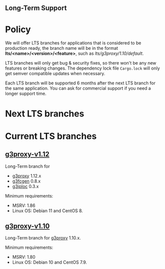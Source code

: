 Long-Term Support
-----

# Policy

We will offer LTS branches for applications that is considered to be production ready,
the branch name will be in the format **lts/\<name\>/\<version\>/\<feature\>**, such as *lts/g3proxy/1.10/default*.

LTS branches will only get bug & security fixes, so there won't be any new features or breaking changes.
The dependency lock file `Cargo.lock` will only get semver compatible updates when necessary.

Each LTS branch will be supported 6 months after the next LTS branch for the same application.
You can ask for commercial support if you need a longer support time.

# Next LTS branches

# Current LTS branches

## [g3proxy-v1.12](https://github.com/bytedance/g3/tree/lts/g3proxy/1.12/default)

Long-Term branch for

- [g3proxy](../g3proxy) 1.12.x
- [g3fcgen](../g3fcgen) 0.8.x
- [g3iploc](../g3iploc) 0.3.x

Minimum requirements:

- MSRV: 1.86
- Linux OS: Debian 11 and CentOS 8.

## [g3proxy-v1.10](https://github.com/bytedance/g3/tree/lts/g3proxy/1.10/default)

Long-Term branch for [g3proxy](../g3proxy) 1.10.x.

Minimum requirements:

- MSRV: 1.80
- Linux OS: Debian 10 and CentOS 7.9.
